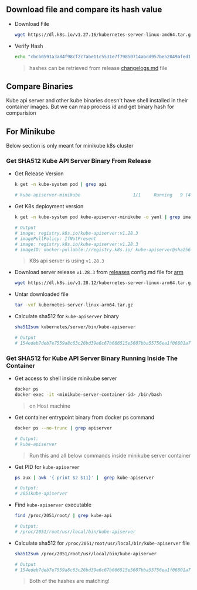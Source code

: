 ## Download file and compare its hash value

* Download File

    ```bash
    wget https://dl.k8s.io/v1.27.16/kubernetes-server-linux-amd64.tar.gz -O k8s-server.tar.gz
    ```

* Verify Hash

    ```bash
    echo "cbcb0591a3a84f98cf2c7abe11c5531e7f79850714abdd957be52049afed14031d0ab9c584c2e54775bceedf8833a500148d5d01335474b33cbb8b30b7ce51b3 k8s-server.tar.gz" | sha512sum --check
    ```

    > hashes can be retrieved from release [changelogs.md](https://github.com/kubernetes/kubernetes/blob/master/CHANGELOG/CHANGELOG-1.27.md#server-binaries) file

## Compare Binaries

Kube api server and other kube binaries doesn't have shell installed in their container images. But we can map process id and get binary hash for comparision


## For Minikube

Below section is only meant for minikube k8s cluster

### Get SHA512 Kube API Server Binary From Release

* Get Release Version

    ```bash
    k get -n kube-system pod | grep api

    # kube-apiserver-minikube                    1/1     Running   9 (44h ago)    8d
    ```

* Get K8s deployment version

    ```bash
    k get -n kube-system pod kube-apiserver-minikube -o yaml | grep image

    # Output
    # image: registry.k8s.io/kube-apiserver:v1.28.3
    # imagePullPolicy: IfNotPresent
    # image: registry.k8s.io/kube-apiserver:v1.28.3
    # imageID: docker-pullable://registry.k8s.io/ kube-apiserver@sha256:8db46adefb0f251da210504e2ce268c36a5a7c630667418ea4601f63c9057a2d
    ```

    > K8s api server is using `v1.28.3`

* Download server release `v1.28.3` from [releases](https://github.com/kubernetes/kubernetes/releases/v1.28.3) config.md file for [arm](https://dl.k8s.io/v1.28.12/kubernetes-server-linux-arm64.tar.gz)

    ```bash
    wget https://dl.k8s.io/v1.28.12/kubernetes-server-linux-arm64.tar.gz -O k8s-server.tar.gz
    ```

* Untar downloaded file

    ```bash
    tar -vxf kubernetes-server-linux-arm64.tar.gz
    ```

* Calculate sha512 for `kube-apiserver` binary

    ```bash
    sha512sum kubernetes/server/bin/kube-apiserver 

    # Output
    # 154edeb7deb7e7559a8c63c26bd39e6c67b666515e5607bba55756ea1f06801a77e1ddb1ad6a4049e5156e9cdbb1d742f5b5a78159d4839b1aec9dc8176928e8  kubernetes/server/bin/kube-apiserver
    ```

### Get SHA512 for Kube API Server Binary Running Inside The Container

* Get access to shell inside minikube server

    ```bash
    docker ps 
    docker exec -it <minikube-server-container-id> /bin/bash
    ```

    > on Host machine

* Get container entrypoint binary from docker ps command

    ```bash
    docker ps --no-trunc | grep apiserver
    
    # Output:
    # kube-apiserver
    ```

    > Run this and all below commands inside minikube server container

* Get PID for `kube-apiserver`

    ```bash
    ps aux | awk '{ print $2 $11}' |  grep kube-apiserver
    
    # Output:
    # 2051kube-apiserver
    ```

* Find `kube-apiserver` executable

    ```bash
    find /proc/2051/root/ | grep kube-api

    # Output:
    # /proc/2051/root/usr/local/bin/kube-apiserver
    ```

* Calculate sha512 for `/proc/2051/root/usr/local/bin/kube-apiserver` file

    ```bash
    sha512sum /proc/2051/root/usr/local/bin/kube-apiserver
    
    # Output
    # 154edeb7deb7e7559a8c63c26bd39e6c67b666515e5607bba55756ea1f06801a77e1ddb1ad6a4049e5156e9cdbb1d742f5b5a78159d4839b1aec9dc8176928e8 /proc/2051/root/usr/local/bin/kube-apiserver
    ```
    
    > Both of the hashes are matching!